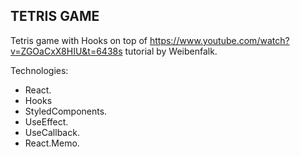 ## TETRIS GAME ##

Tetris game with Hooks on top of  https://www.youtube.com/watch?v=ZGOaCxX8HIU&t=6438s tutorial by Weibenfalk. 

Technologies:
  * React.
  * Hooks
  * StyledComponents.
  * UseEffect.
  * UseCallback.
  * React.Memo.
